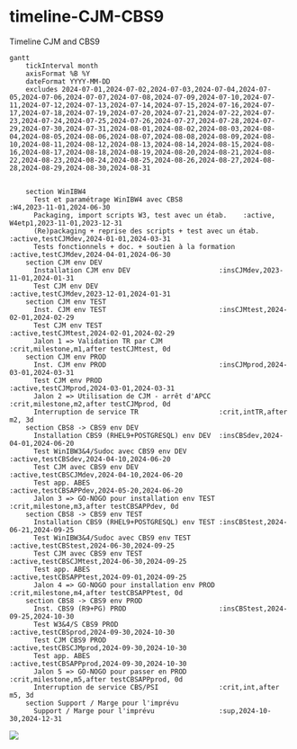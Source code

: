 # timeline-CJM-CBS9
Timeline CJM and CBS9

```mermaid
gantt
    tickInterval month
    axisFormat %B %Y
    dateFormat YYYY-MM-DD
    excludes 2024-07-01,2024-07-02,2024-07-03,2024-07-04,2024-07-05,2024-07-06,2024-07-07,2024-07-08,2024-07-09,2024-07-10,2024-07-11,2024-07-12,2024-07-13,2024-07-14,2024-07-15,2024-07-16,2024-07-17,2024-07-18,2024-07-19,2024-07-20,2024-07-21,2024-07-22,2024-07-23,2024-07-24,2024-07-25,2024-07-26,2024-07-27,2024-07-28,2024-07-29,2024-07-30,2024-07-31,2024-08-01,2024-08-02,2024-08-03,2024-08-04,2024-08-05,2024-08-06,2024-08-07,2024-08-08,2024-08-09,2024-08-10,2024-08-11,2024-08-12,2024-08-13,2024-08-14,2024-08-15,2024-08-16,2024-08-17,2024-08-18,2024-08-19,2024-08-20,2024-08-21,2024-08-22,2024-08-23,2024-08-24,2024-08-25,2024-08-26,2024-08-27,2024-08-28,2024-08-29,2024-08-30,2024-08-31
    

    section WinIBW4
      Test et paramétrage WinIBW4 avec CBS8                    :W4,2023-11-01,2024-06-30
      Packaging, import scripts W3, test avec un étab.    :active, W4etp1,2023-11-01,2023-12-31
      (Re)packaging + reprise des scripts + test avec un étab. :active,testCJMdev,2024-01-01,2024-03-31
      Tests fonctionnels + doc. + soutien à la formation :active,testCJMdev,2024-04-01,2024-06-30
    section CJM env DEV
      Installation CJM env DEV                      :insCJMdev,2023-11-01,2024-01-31
      Test CJM env DEV                              :active,testCJMdev,2023-12-01,2024-01-31
    section CJM env TEST
      Inst. CJM env TEST                            :insCJMtest,2024-02-01,2024-02-29
      Test CJM env TEST                             :active,testCJMtest,2024-02-01,2024-02-29
      Jalon 1 => Validation TR par CJM              :crit,milestone,m1,after testCJMtest, 0d
    section CJM env PROD
      Inst. CJM env PROD                            :insCJMprod,2024-03-01,2024-03-31
      Test CJM env PROD                             :active,testCJMprod,2024-03-01,2024-03-31
      Jalon 2 => Utilisation de CJM - arrêt d'APCC  :crit,milestone,m2,after testCJMprod, 0d
      Interruption de service TR                    :crit,intTR,after m2, 3d
    section CBS8 -> CBS9 env DEV     
      Installation CBS9 (RHEL9+POSTGRESQL) env DEV  :insCBSdev,2024-04-01,2024-06-20
      Test WinIBW3&4/Sudoc avec CBS9 env DEV       :active,testCBSdev,2024-04-10,2024-06-20
      Test CJM avec CBS9 env DEV                    :active,testCBSCJMdev,2024-04-10,2024-06-20
      Test app. ABES                                :active,testCBSAPPdev,2024-05-20,2024-06-20
      Jalon 3 => GO-NOGO pour installation env TEST :crit,milestone,m3,after testCBSAPPdev, 0d
    section CBS8 -> CBS9 env TEST
      Installation CBS9 (RHEL9+POSTGRESQL) env TEST :insCBStest,2024-06-21,2024-09-25
      Test WinIBW3&4/Sudoc avec CBS9 env TEST                            :active,testCBStest,2024-06-30,2024-09-25
      Test CJM avec CBS9 env TEST                   :active,testCBSCJMtest,2024-06-30,2024-09-25
      Test app. ABES                                :active,testCBSAPPtest,2024-09-01,2024-09-25
      Jalon 4 => GO-NOGO pour installation env PROD :crit,milestone,m4,after testCBSAPPtest, 0d
    section CBS8 -> CBS9 env PROD
      Inst. CBS9 (R9+PG) PROD                       :insCBStest,2024-09-25,2024-10-30
      Test W3&4/S CBS9 PROD                       :active,testCBSprod,2024-09-30,2024-10-30
      Test CJM CBS9 PROD                            :active,testCBSCJMprod,2024-09-30,2024-10-30
      Test app. ABES                                :active,testCBSAPPprod,2024-09-30,2024-10-30
      Jalon 5 => GO-NOGO pour passer en PROD        :crit,milestone,m5,after testCBSAPPprod, 0d
      Interruption de service CBS/PSI               :crit,int,after m5, 3d
    section Support / Marge pour l'imprévu
      Support / Marge pour l'imprévu                :sup,2024-10-30,2024-12-31
```



[![](https://mermaid.ink/img/pako:eNqll99um0gUxl9lhNRto2AHBnAGS1spTrJpqnrjNd5aXflm1kxTVAwIBivdKO-yt93XyIvtDGM4_HPsqtz4BCbfj_nOmTPDo7aOfaaNtXsacb6KkLh4sP56G3GWbmmINnHEv6j79CHIfovTDeXo1QS9-qTu-pSz3d1P4hpMp4OrK_WIPazD3GcZwga2B8b5wDD1KsQQWhDaEDoQjiA8h5BA6FahaUAINBNoJtBMoJlAM4FmAs0Emgk0DDQMNAw0DDQMNAw0DDQMNAw0DDQLaFZJI2AqAVMJmErAVAKmEjCVgKkETCVgKgFTCZhKwFQCphIwlYCpBEwlYCoBUwmYSsBUAqYSMJWAqQRMJWAqAVMJmErAVAKmEjBVhKaq21WkfjO25kEcoWUQ3U6WtrqJ0IJlHDGOEprSzfN3ntJ7Vo5BdMvW6HLiEdRzjZfF61rCRUjbSLxCKT2j66_0PojudRRskjjlKFunQcIztLR0xCW4AOQREmD697BQpeI1t0xHS5vxxGwRRIirmSH0Zs5OkpKCTlHKkjTIGJLLtGSd9pJKjHx2-X7qs-1uArW5WDWStClDn-OoMDFioRT24_VQ_GRxzgMmpP9FIRVjZPuQTu9l2H1-lfkRIxGLtujq-mMJv40yTsOQtp-j3mscRBngmukxW1M6rFap9k6myEePensyi2tvUZ_NsPHkRa6ajcTuKDUgFrXfO51Dqu3pHJZ_T0MxHxP9-hZ9pGHgq2Qs5nLhFNimvCg-rm-CUOjGEdM3pk4_i00I1XnI8Pvdms3vrvrdkk-OcCtJY78q4r31fLRq263D8sotLN36kwdhkCm7fFYwB4im6fN_HPmvL2aXlz124aZdBbCyS5oiHqZ5UopmYnsP1kymo-_tC_Ug4ov5TlboI6ttvmxzg7fy120sif5VKEe9mb-7_uCezu68xc382vvjwwn8Y5GJibdn0WOjkQjVb61f7DMvF02l6rtua2028tAUr3a1jrh0fJ_g_ixPvFbLwnsBNEmG6GJy7SH0Az1k4l3MZgBw-gGqkCxZSDd3g9_vbu5QEucpCurJqFZ8p46seh1VxO7Ca-e-3a-Oyrt6BZX3WkMZwcbvin39BxJ_sDc2_Wwwq5NAh9mthz2cbj0cSfiJgqgRXFgwdYKqCPtwRRRdrVMRdqci9vTidkn0NGVVC6IQbk5e6qHdknCr851p1A5MqiSKalDiL4k2rau1ZLfKTFdc5v6Q8p7cH0n4idwfJqjcO53cJzQTW4BIU2Nendw7ndwfu7GI0Wcz73bfxlJuK053W_HypDj6nqEpTcXRunjf8LU4EKfP37d5CT4wrGNelic1f3ahOhpLSU3XNkycQwNffA0_yjsrjX9hG7bSxiIUZ1RhwUpbRU9iJM157H2L1tqYpznTtTyRn8FXAb0XnwTlzYRGf8Vx_U9t_Kg9aGPnfDgirokN5xxbI2Pk6No3bUzwkBDDsB08slzn3LWfdO2f4v_NoWmPMMG2ZdsjyxFrXGN-wON0qr7di0_4p_8BGF8Kdg?type=png)](https://mermaid.live/edit#pako:eNqll99um0gUxl9lhNRto2AHBnAGS1spTrJpqnrjNd5aXflm1kxTVAwIBivdKO-yt93XyIvtDGM4_HPsqtz4BCbfj_nOmTPDo7aOfaaNtXsacb6KkLh4sP56G3GWbmmINnHEv6j79CHIfovTDeXo1QS9-qTu-pSz3d1P4hpMp4OrK_WIPazD3GcZwga2B8b5wDD1KsQQWhDaEDoQjiA8h5BA6FahaUAINBNoJtBMoJlAM4FmAs0Emgk0DDQMNAw0DDQMNAw0DDQMNAw0DDQLaFZJI2AqAVMJmErAVAKmEjCVgKkETCVgKgFTCZhKwFQCphIwlYCpBEwlYCoBUwmYSsBUAqYSMJWAqQRMJWAqAVMJmErAVAKmEjBVhKaq21WkfjO25kEcoWUQ3U6WtrqJ0IJlHDGOEprSzfN3ntJ7Vo5BdMvW6HLiEdRzjZfF61rCRUjbSLxCKT2j66_0PojudRRskjjlKFunQcIztLR0xCW4AOQREmD697BQpeI1t0xHS5vxxGwRRIirmSH0Zs5OkpKCTlHKkjTIGJLLtGSd9pJKjHx2-X7qs-1uArW5WDWStClDn-OoMDFioRT24_VQ_GRxzgMmpP9FIRVjZPuQTu9l2H1-lfkRIxGLtujq-mMJv40yTsOQtp-j3mscRBngmukxW1M6rFap9k6myEePensyi2tvUZ_NsPHkRa6ajcTuKDUgFrXfO51Dqu3pHJZ_T0MxHxP9-hZ9pGHgq2Qs5nLhFNimvCg-rm-CUOjGEdM3pk4_i00I1XnI8Pvdms3vrvrdkk-OcCtJY78q4r31fLRq263D8sotLN36kwdhkCm7fFYwB4im6fN_HPmvL2aXlz124aZdBbCyS5oiHqZ5UopmYnsP1kymo-_tC_Ug4ov5TlboI6ttvmxzg7fy120sif5VKEe9mb-7_uCezu68xc382vvjwwn8Y5GJibdn0WOjkQjVb61f7DMvF02l6rtua2028tAUr3a1jrh0fJ_g_ixPvFbLwnsBNEmG6GJy7SH0Az1k4l3MZgBw-gGqkCxZSDd3g9_vbu5QEucpCurJqFZ8p46seh1VxO7Ca-e-3a-Oyrt6BZX3WkMZwcbvin39BxJ_sDc2_Wwwq5NAh9mthz2cbj0cSfiJgqgRXFgwdYKqCPtwRRRdrVMRdqci9vTidkn0NGVVC6IQbk5e6qHdknCr851p1A5MqiSKalDiL4k2rau1ZLfKTFdc5v6Q8p7cH0n4idwfJqjcO53cJzQTW4BIU2Nendw7ndwfu7GI0Wcz73bfxlJuK053W_HypDj6nqEpTcXRunjf8LU4EKfP37d5CT4wrGNelic1f3ahOhpLSU3XNkycQwNffA0_yjsrjX9hG7bSxiIUZ1RhwUpbRU9iJM157H2L1tqYpznTtTyRn8FXAb0XnwTlzYRGf8Vx_U9t_Kg9aGPnfDgirokN5xxbI2Pk6No3bUzwkBDDsB08slzn3LWfdO2f4v_NoWmPMMG2ZdsjyxFrXGN-wON0qr7di0_4p_8BGF8Kdg)

